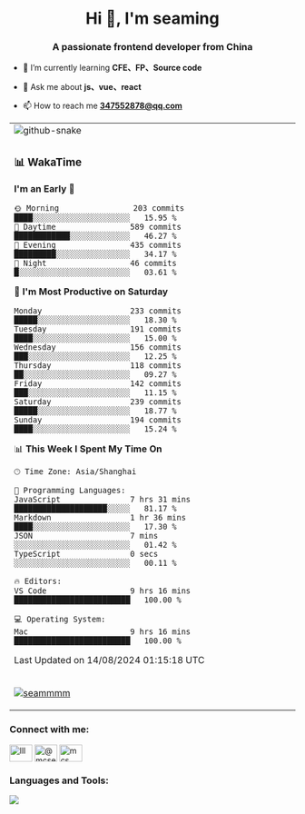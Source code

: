 <h1 align="center">Hi 👋, I'm seaming</h1>
<h3 align="center">A passionate frontend developer from China</h3>

- 🌱 I’m currently learning **CFE、FP、Source code**

- 💬 Ask me about **js、vue、react**

- 📫 How to reach me **347552878@qq.com**

<div align="center">

<table>

<tr><td>
  <img alt="github-snake" src="profile-snake-contrib/github-user-contribution.svg"/>
</td></tr>

<tr><td>

### 📊 WakaTime

<!--START_SECTION:waka-->
**I'm an Early 🐤** 

```text
🌞 Morning                203 commits         ████░░░░░░░░░░░░░░░░░░░░░   15.95 % 
🌆 Daytime                589 commits         ████████████░░░░░░░░░░░░░   46.27 % 
🌃 Evening                435 commits         █████████░░░░░░░░░░░░░░░░   34.17 % 
🌙 Night                  46 commits          █░░░░░░░░░░░░░░░░░░░░░░░░   03.61 % 
```
📅 **I'm Most Productive on Saturday** 

```text
Monday                   233 commits         █████░░░░░░░░░░░░░░░░░░░░   18.30 % 
Tuesday                  191 commits         ████░░░░░░░░░░░░░░░░░░░░░   15.00 % 
Wednesday                156 commits         ███░░░░░░░░░░░░░░░░░░░░░░   12.25 % 
Thursday                 118 commits         ██░░░░░░░░░░░░░░░░░░░░░░░   09.27 % 
Friday                   142 commits         ███░░░░░░░░░░░░░░░░░░░░░░   11.15 % 
Saturday                 239 commits         █████░░░░░░░░░░░░░░░░░░░░   18.77 % 
Sunday                   194 commits         ████░░░░░░░░░░░░░░░░░░░░░   15.24 % 
```


📊 **This Week I Spent My Time On** 

```text
🕑︎ Time Zone: Asia/Shanghai

💬 Programming Languages: 
JavaScript               7 hrs 31 mins       ████████████████████░░░░░   81.17 % 
Markdown                 1 hr 36 mins        ████░░░░░░░░░░░░░░░░░░░░░   17.30 % 
JSON                     7 mins              ░░░░░░░░░░░░░░░░░░░░░░░░░   01.42 % 
TypeScript               0 secs              ░░░░░░░░░░░░░░░░░░░░░░░░░   00.11 % 

🔥 Editors: 
VS Code                  9 hrs 16 mins       █████████████████████████   100.00 % 

💻 Operating System: 
Mac                      9 hrs 16 mins       █████████████████████████   100.00 % 
```


 Last Updated on 14/08/2024 01:15:18 UTC
<!--END_SECTION:waka-->

</td></tr>

<tr><td>
  <p align="left"> <a href="https://github.com/ryo-ma/github-profile-trophy"><img src="https://github-profile-trophy.vercel.app/?username=seammmm" alt="seammmm" /></a> </p>
</td></tr>
</table>

<h3 align="left">Connect with me:</h3>
<p align="left">
<a href="https://dev.to/lll" target="blank"><img align="center" src="https://raw.githubusercontent.com/rahuldkjain/github-profile-readme-generator/master/src/images/icons/Social/devto.svg" alt="lll" height="30" width="40" /></a>
<a href="https://medium.com/@mcseaming" target="blank"><img align="center" src="https://raw.githubusercontent.com/rahuldkjain/github-profile-readme-generator/master/src/images/icons/Social/medium.svg" alt="@mcseaming" height="30" width="40" /></a>
<a href="https://www.leetcode.com/mcs" target="blank"><img align="center" src="https://raw.githubusercontent.com/rahuldkjain/github-profile-readme-generator/master/src/images/icons/Social/leet-code.svg" alt="mcs" height="30" width="40" /></a>
</p>

<h3 align="left">Languages and Tools:</h3>
<img align="left" src="https://skillicons.dev/icons?i=sass,ts,jest,express,nuxt,firebase,gatsby,js,vue,react,redux,docker,discord,mongodb,stackoverflow,idea,git,vscode,github,gitlab,figma,vite,svg,next,gulp,webpack,bootstrap,jquery,swift,prisma" />

